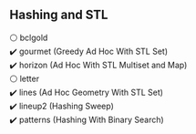 ## Hashing and STL
:white_circle: bclgold <br>
:heavy_check_mark: gourmet (Greedy Ad Hoc With STL Set) <br>
:heavy_check_mark: horizon (Ad Hoc With STL Multiset and Map) <br>
:white_circle: letter <br>
:heavy_check_mark: lines (Ad Hoc Geometry With STL Set) <br>
:heavy_check_mark: lineup2 (Hashing Sweep)  <br>
:heavy_check_mark: patterns (Hashing With Binary Search)

